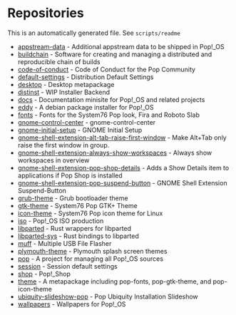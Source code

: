 # Repositories
This is an automatically generated file. See `scripts/readme`

- [appstream\-data](https://github.com/pop-os/appstream-data) - Additional appstream data to be shipped in Pop\!\_OS
- [buildchain](https://github.com/pop-os/buildchain) - Software for creating and managing a distributed and reproducible chain of builds
- [code\-of\-conduct](https://github.com/pop-os/code-of-conduct) - Code of Conduct for the Pop Community
- [default\-settings](https://github.com/pop-os/default-settings) - Distribution Default Settings
- [desktop](https://github.com/pop-os/desktop) - Desktop metapackage
- [distinst](https://github.com/pop-os/distinst) - WIP Installer Backend
- [docs](https://github.com/pop-os/docs) - Documentation minisite for Pop\!\_OS and related projects
- [eddy](https://github.com/pop-os/eddy) - A debian package installer for Pop\!\_OS
- [fonts](https://github.com/pop-os/fonts) - Fonts for the System76 Pop look, Fira and Roboto Slab
- [gnome\-control\-center](https://github.com/pop-os/gnome-control-center) - gnome\-control\-center
- [gnome\-initial\-setup](https://github.com/pop-os/gnome-initial-setup) - GNOME Initial Setup
- [gnome\-shell\-extension\-alt\-tab\-raise\-first\-window](https://github.com/pop-os/gnome-shell-extension-alt-tab-raise-first-window) - Make Alt\+Tab only raise the first window in group\.
- [gnome\-shell\-extension\-always\-show\-workspaces](https://github.com/pop-os/gnome-shell-extension-always-show-workspaces) - Always show workspaces in overview
- [gnome\-shell\-extension\-pop\-shop\-details](https://github.com/pop-os/gnome-shell-extension-pop-shop-details) - Adds a Show Details item to applications if Pop Shop is installed
- [gnome\-shell\-extension\-pop\-suspend\-button](https://github.com/pop-os/gnome-shell-extension-pop-suspend-button) - GNOME Shell Extension Suspend\-Button
- [grub\-theme](https://github.com/pop-os/grub-theme) - Grub bootloader theme
- [gtk\-theme](https://github.com/pop-os/gtk-theme) - System76 Pop GTK\+ Theme
- [icon\-theme](https://github.com/pop-os/icon-theme) - System76 Pop icon theme for Linux
- [iso](https://github.com/pop-os/iso) - Pop\!\_OS ISO production
- [libparted](https://github.com/pop-os/libparted) - Rust wrappers for libparted
- [libparted\-sys](https://github.com/pop-os/libparted-sys) - Rust bindings to libparted
- [muff](https://github.com/pop-os/muff) - Multiple USB File Flasher
- [plymouth\-theme](https://github.com/pop-os/plymouth-theme) - Plymouth splash screen themes
- [pop](https://github.com/pop-os/pop) - A project for managing all Pop\!\_OS sources
- [session](https://github.com/pop-os/session) - Session default settings
- [shop](https://github.com/pop-os/shop) - Pop\!\_Shop
- [theme](https://github.com/pop-os/theme) - A metapackage including pop\-fonts, pop\-gtk\-theme, and pop\-icon\-theme
- [ubiquity\-slideshow\-pop](https://github.com/pop-os/ubiquity-slideshow-pop) - Pop Ubiquity Installation Slideshow
- [wallpapers](https://github.com/pop-os/wallpapers) - Wallpapers for Pop\!\_OS
